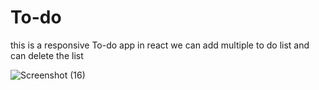 # To-do
this is a responsive To-do app in react
we can add multiple to do list and can delete the list 

![Screenshot (16)](https://github.com/Arshad-ashuu/To-do/assets/111066886/abd24716-8497-45a5-b6a7-3bd6d31f63b4)
